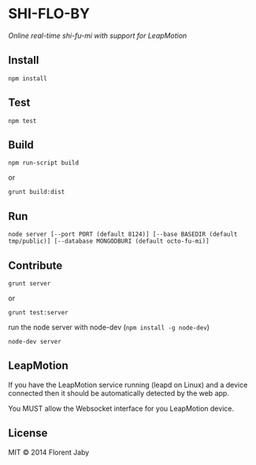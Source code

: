 SHI-FLO-BY
==========

*Online real-time shi-fu-mi with support for LeapMotion*

Install
-------

    npm install

Test
----

    npm test

Build
-----

    npm run-script build

or

    grunt build:dist

Run
---

    node server [--port PORT (default 8124)] [--base BASEDIR (default tmp/public)] [--database MONGODBURI (default octo-fu-mi)]

Contribute
----------

    grunt server

or

    grunt test:server

run the node server with node-dev (`npm install -g node-dev`)

    node-dev server

LeapMotion
----------

If you have the LeapMotion service running (leapd on Linux) and a device connected
then it should be automatically detected by the web app.


You MUST allow the Websocket interface for you LeapMotion device.




License
-------
MIT
© 2014 Florent Jaby
